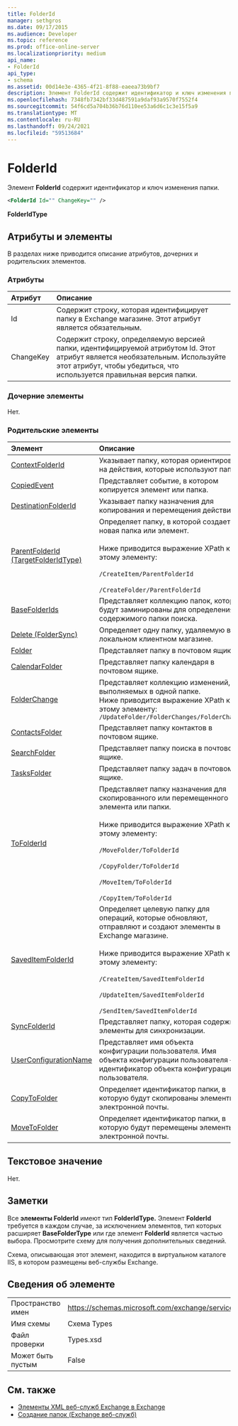 ```yaml
---
title: FolderId
manager: sethgros
ms.date: 09/17/2015
ms.audience: Developer
ms.topic: reference
ms.prod: office-online-server
ms.localizationpriority: medium
api_name:
- FolderId
api_type:
- schema
ms.assetid: 00d14e3e-4365-4f21-8f88-eaeea73b9bf7
description: Элемент FolderId содержит идентификатор и ключ изменения папки.
ms.openlocfilehash: 7348fb7342bf33d487591a9daf93a9570f7552f4
ms.sourcegitcommit: 54f6cd5a704b36b76d110ee53a6d6c1c3e15f5a9
ms.translationtype: MT
ms.contentlocale: ru-RU
ms.lasthandoff: 09/24/2021
ms.locfileid: "59513684"
---
```

# <a name="folderid"></a>FolderId

Элемент **FolderId** содержит идентификатор и ключ изменения папки. 
  
```XML
<FolderId Id="" ChangeKey="" />
```

 **FolderIdType**
## <a name="attributes-and-elements"></a>Атрибуты и элементы

В разделах ниже приводится описание атрибутов, дочерних и родительских элементов.
  
### <a name="attributes"></a>Атрибуты

|**Атрибут**|**Описание**|
|:-----|:-----|
|Id  <br/> |Содержит строку, которая идентифицирует папку в Exchange магазине. Этот атрибут является обязательным.  <br/> |
|ChangeKey  <br/> |Содержит строку, определяемую версией папки, идентифицируемой атрибутом Id. Этот атрибут является необязательным. Используйте этот атрибут, чтобы убедиться, что используется правильная версия папки.  <br/> |
   
### <a name="child-elements"></a>Дочерние элементы

Нет.
  
### <a name="parent-elements"></a>Родительские элементы

|**Элемент**|**Описание**|
|:-----|:-----|
|[ContextFolderId](contextfolderid.md) <br/> |Указывает папку, которая ориентирована на действия, которые используют папки.  <br/> |
|[CopiedEvent](copiedevent.md) <br/> |Представляет событие, в котором копируется элемент или папка.  <br/> |
|[DestinationFolderId](destinationfolderid.md) <br/> |Указывает папку назначения для копирования и перемещения действий.  <br/> |
|[ParentFolderId (TargetFolderIdType)](parentfolderid-targetfolderidtype.md) <br/> | Определяет папку, в которой создается новая папка или элемент.  <br/><br/>  Ниже приводится выражение XPath к этому элементу:<br/>  <br/> `/CreateItem/ParentFolderId` <br/><br/>  `/CreateFolder/ParentFolderId` <br/> |
|[BaseFolderIds](basefolderids.md) <br/> |Представляет коллекцию папок, которые будут заминированы для определения содержимого папки поиска.  <br/> |
|[Delete (FolderSync)](delete-foldersync.md) <br/> |Определяет одну папку, удаляемую в локальном клиентном магазине.  <br/> |
|[Folder](folder.md) <br/> |Представляет папку в почтовом ящике.  <br/> |
|[CalendarFolder](calendarfolder.md) <br/> |Представляет папку календаря в почтовом ящике.  <br/> |
|[FolderChange](folderchange.md) <br/> |Представляет коллекцию изменений, выполняемых в одной папке.  <br/> Ниже приводится выражение XPath к этому элементу:  `/UpdateFolder/FolderChanges/FolderChange` <br/> |
|[ContactsFolder](contactsfolder.md) <br/> |Представляет папку контактов в почтовом ящике.  <br/> |
|[SearchFolder](searchfolder.md) <br/> |Представляет папку поиска в почтовом ящике.  <br/> |
|[TasksFolder](tasksfolder.md) <br/> |Представляет папку задач в почтовом ящике.  <br/> |
|[ToFolderId](tofolderid.md) <br/> | Представляет папку назначения для скопированного или перемещенного элемента или папки. <br/> <br/>  Ниже приводится выражение XPath к этому элементу: <br/> <br/>  `/MoveFolder/ToFolderId` <br/> <br/> `/CopyFolder/ToFolderId` <br/> <br/> `/MoveItem/ToFolderId`<br/> <br/>  `/CopyItem/ToFolderId` <br/> |
|[SavedItemFolderId](saveditemfolderid.md) <br/> | Определяет целевую папку для операций, которые обновляют, отправляют и создают элементы в Exchange магазине.  <br/><br/>  Ниже приводится выражение XPath к этому элементу: <br/> <br/>  `/CreateItem/SavedItemFolderId` <br/><br/>  `/UpdateItem/SavedItemFolderId` <br/><br/>  `/SendItem/SavedItemFolderId` <br/> |
|[SyncFolderId](syncfolderid.md) <br/> |Представляет папку, которая содержит элементы для синхронизации.  <br/> |
|[UserConfigurationName](userconfigurationname.md) <br/> |Представляет имя объекта конфигурации пользователя. Имя объекта конфигурации пользователя — идентификатор объекта конфигурации пользователя.  <br/> |
|[CopyToFolder](copytofolder.md) <br/> |Определяет идентификатор папки, в которую будут скопированы элементы электронной почты.  <br/> |
|[MoveToFolder](movetofolder.md) <br/> |Определяет идентификатор папки, в которую будут перемещены элементы электронной почты.  <br/> |
   
## <a name="text-value"></a>Текстовое значение

Нет.
  
## <a name="remarks"></a>Заметки

Все **элементы FolderId** имеют тип **FolderIdType.** Элемент **FolderId** требуется в каждом случае, за исключением элементов, тип которых расширяет **BaseFolderType** или где элемент **FolderId** является частью выбора. Просмотрите схему для получения дополнительных сведений. 
  
Схема, описывающая этот элемент, находится в виртуальном каталоге IIS, в котором размещены веб-службы Exchange.
  
## <a name="element-information"></a>Сведения об элементе

|||
|:-----|:-----|
|Пространство имен  <br/> |https://schemas.microsoft.com/exchange/services/2006/types  <br/> |
|Имя схемы  <br/> |Схема Types  <br/> |
|Файл проверки  <br/> |Types.xsd  <br/> |
|Может быть пустым  <br/> |False  <br/> |
   
## <a name="see-also"></a>См. также

- [Элементы XML веб-служб Exchange в Exchange](ews-xml-elements-in-exchange.md)
- [Создание папок (Exchange веб-служб)](https://msdn.microsoft.com/library/3b15b0ec-8691-45ed-9a24-a91ff732d6cf%28Office.15%29.aspx)

